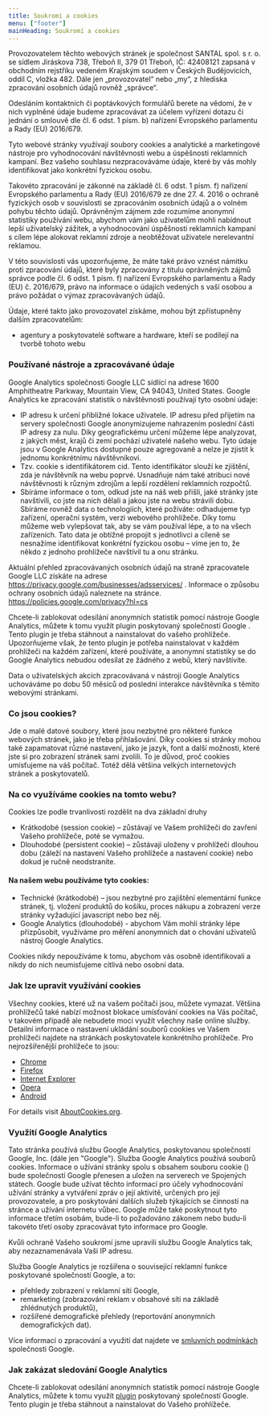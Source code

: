```yaml
---
title: Soukromí a cookies
menu: ["footer"]
mainHeading: Soukromí a cookies
---
```


Provozovatelem těchto webových stránek je společnost SANTAL spol. s r. o. se sídlem Jiráskova 738, Třeboň II, 379 01 Třeboň, IČ: 42408121 zapsaná v obchodním rejstříku vedeném Krajským soudem v Českých Budějovicích, oddíl C, vložka 482. Dále jen „provozovatel“ nebo „my“, z hlediska zpracování osobních údajů rovněž „správce“.

Odesláním kontaktních či poptávkových formulářů berete na vědomí, že v nich vyplněné údaje budeme zpracovávat za účelem vyřízení dotazu či jednání o smlouvě dle čl. 6 odst. 1 písm. b) nařízení Evropského parlamentu a Rady (EU) 2016/679.

Tyto webové stránky využívají soubory cookies a analytické a marketingové nástroje pro vyhodnocování návštěvnosti webu a úspěšnosti reklamních kampaní. Bez vašeho souhlasu nezpracováváme údaje, které by vás mohly identifikovat jako konkrétní fyzickou osobu.

Takovéto zpracování je zákonné na základě čl. 6 odst. 1 písm. f) nařízení Evropského parlamentu a Rady (EU) 2016/679 ze dne 27. 4. 2016 o ochraně fyzických osob v souvislosti se zpracováním osobních údajů a o volném pohybu těchto údajů. Oprávněným zájmem zde rozumíme anonymní statistiky používání webu, abychom vám jako uživatelům mohli nabídnout lepší uživatelský zážitek, a vyhodnocování úspěšnosti reklamních kampaní s cílem lépe alokovat reklamní zdroje a neobtěžovat uživatele nerelevantní reklamou.

V této souvislosti vás upozorňujeme, že máte také právo vznést námitku proti zpracování údajů, které byly zpracovány z titulu oprávněných zájmů správce podle čl. 6 odst. 1 písm. f) nařízení Evropského parlamentu a Rady (EU) č. 2016/679, právo na informace o údajích vedených s vaší osobou a právo požádat o výmaz zpracovávaných údajů.

Údaje, které takto jako provozovatel získáme, mohou být zpřístupněny dalším zpracovatelům:

* agentury a poskytovatelé software a hardware, kteří se podílejí na tvorbě tohoto webu

### Používané nástroje a zpracovávané údaje

Google Analytics společnosti Google LLC sídlící na adrese 1600 Amphitheatre Parkway, Mountain View, CA 94043, United States. Google Analytics ke zpracování statistik o návštěvnosti používají tyto osobní údaje:

* IP adresu k určení přibližné lokace uživatele. IP adresu před přijetím na servery společnosti Google anonymizujeme nahrazením poslední části IP adresy za nulu. Díky geografickému určení můžeme lépe analyzovat, z jakých měst, krajů či zemí pochází uživatelé našeho webu. Tyto údaje jsou v Google Analytics dostupné pouze agregovaně a nelze je zjistit k jednomu konkrétnímu návštěvníkovi.
* Tzv. cookie s identifikátorem cid. Tento identifikátor slouží ke zjištění, zda je návštěvník na webu poprvé. Usnadňuje nám také atribuci nové návštěvnosti k různým zdrojům a lepší rozdělení reklamních rozpočtů.
* Sbíráme informace o tom, odkud jste na náš web přišli, jaké stránky jste navštívili, co jste na nich dělali a jakou jste na webu strávili dobu. Sbíráme rovněž data o technologiích, které požíváte: odhadujeme typ zařízení, operační systém, verzi webového prohlížeče. Díky tomu můžeme web vylepšovat tak, aby se vám používal lépe, a to na všech zařízeních. Tato data je obtížné propojit s jednotlivci a cíleně se nesnažíme identifikovat konkrétní fyzickou osobu – víme jen to, že někdo z jednoho prohlížeče navštívil tu a onu stránku.

Aktuální přehled zpracovávaných osobních údajů na straně zpracovatele Google LLC získáte na adrese https://privacy.google.com/businesses/adsservices/ . Informace o způsobu ochrany osobních údajů naleznete na stránce. https://policies.google.com/privacy?hl=cs

Chcete-li zablokovat odesílání anonymních statistik pomocí nástroje Google Analytics, můžete k tomu využít plugin poskytovaný společností Google . Tento plugin je třeba stáhnout a nainstalovat do vašeho prohlížeče. Upozorňujeme však, že tento plugin je potřeba nainstalovat v každém prohlížeči na každém zařízení, které používáte, a anonymní statistiky se do Google Analytics nebudou odesílat ze žádného z webů, který navštívíte.

Data o uživatelských akcích zpracovávaná v nástroji Google Analytics uchováváme po dobu 50 měsíců od poslední interakce návštěvníka s těmito webovými stránkami.

### Co jsou cookies?

Jde o malé datové soubory, které jsou nezbytné pro některé funkce webových stránek, jako je třeba přihlašování. Díky cookies si stránky mohou také zapamatovat různé nastavení, jako je jazyk, font a další možnosti, které jste si pro zobrazení stránek sami zvolili. To je důvod, proč cookies umísťujeme na váš počítač. Totéž dělá většina velkých internetových stránek a poskytovatelů.

### Na co využíváme cookies na tomto webu?

Cookies lze podle trvanlivosti rozdělit na dva základní druhy

* Krátkodobé (session cookie) – zůstávají ve Vašem prohlížeči do zavření Vašeho prohlížeče, poté se vymažou.
* Dlouhodobé (persistent cookie) – zůstávají uloženy v prohlížeči dlouhou dobu (záleží na nastavení Vašeho prohlížeče a nastavení cookie) nebo dokud je ručně neodstraníte.

#### Na našem webu používáme tyto cookies:

* Technické (krátkodobé) – jsou nezbytné pro zajištění elementární funkce stránek, tj. vložení produktů do košíku, proces nákupu a zobrazení verze stránky vyžadující javascript nebo bez něj.
* Google Analytics (dlouhodobé) - abychom Vám mohli stránky lépe přizpůsobit, využíváme pro měření anonymních dat o chování uživatelů nástroj Google Analytics.

Cookies nikdy nepoužíváme k tomu, abychom vás osobně identifikovali a nikdy do nich neumisťujeme citlivá nebo osobní data.

### Jak lze upravit využívání cookies

Všechny cookies, které už na vašem počítači jsou, můžete vymazat. Většina prohlížečů také nabízí možnost blokace umísťování cookies na Vás počítač, v takovém případě ale nebudete moci využít všechny naše online služby. Detailní informace o nastavení ukládání souborů cookies ve Vašem prohlížeči najdete na stránkách poskytovatele konkrétního prohlížeče. Pro nejrozšířenější prohlížeče to jsou:

* [Chrome](https://www.google.com/url?q=https://support.google.com/accounts/answer/61416?hl%3Dcs&sa=D&ust=1481454929810000&usg=AFQjCNGClvrW04AP4stXaMqMb0fsoMXAJg)
* [Firefox](https://www.google.com/url?q=https://support.mozilla.org/cs/kb/Pr%25C3%25A1ce%2520s%2520cookies&sa=D&ust=1481454929810000&usg=AFQjCNHJ5v2DHiMZ0lNvjJtPFgE8FW-aJw)
* [Internet Explorer](https://www.google.com/url?q=http://support.microsoft.com/gp/cookies/cs&sa=D&ust=1481454929811000&usg=AFQjCNHp79AifJIHxeqMoo9g2HwM52NE6w)
* [Opera](https://www.google.com/url?q=http://help.opera.com/Windows/9.64/cs/cookies.html&sa=D&ust=1481454929811000&usg=AFQjCNH3AqJuZ96IvwluKbVXO-FoaI2vAg)
* [Android](https://www.google.com/url?q=https://support.google.com/xoom/answer/169022?rd%3D1&sa=D&ust=1481454929812000&usg=AFQjCNHMGByj1rF-dvGZzg7MMbzEyD3_MQ)

For details visit [AboutCookies.org](https://www.google.com/url?q=http://www.aboutcookies.org/&sa=D&ust=1481454929813000&usg=AFQjCNGqytVUo_coIkz7Iq-QZXSpA6TiIA).

### Využití Google Analytics

Tato stránka používá službu Google Analytics, poskytovanou společností Google, Inc. (dále jen "Google"). Služba Google Analytics používá souborů cookies. Informace o užívání stránky spolu s obsahem souboru cookie () bude společností Google přenesen a uložen na serverech ve Spojených státech. Google bude užívat těchto informací pro účely vyhodnocování užívání stránky a vytváření zpráv o její aktivitě, určených pro její provozovatele, a pro poskytování dalších služeb týkajících se činností na stránce a užívání internetu vůbec. Google může také poskytnout tyto informace třetím osobám, bude-li to požadováno zákonem nebo budu-li takovéto třetí osoby zpracovávat tyto informace pro Google.

Kvůli ochraně Vašeho soukromí jsme upravili službu Google Analytics tak, aby nezaznamenávala Vaši IP adresu.

Služba Google Analytics je rozšířena o související reklamní funkce poskytované společností Google, a to:

* přehledy zobrazení v reklamní síti Google,
* remarketing (zobrazování reklam v obsahové síti na základě zhlédnutých produktů),
* rozšířené demografické přehledy (reportování anonymních demografických dat).

Více informací o zpracování a využití dat najdete ve [smluvních podmínkách](https://www.google.com/url?q=http://www.google.com/intl/cs/policies/privacy/partners/&sa=D&ust=1481454929815000&usg=AFQjCNF-ALFqtTNitpKmaIyCI3M7P60Peg) společnosti Google.

### Jak zakázat sledování Google Analytics

Chcete-li zablokovat odesílání anonymních statistik pomocí nástroje Google Analytics, můžete k tomu využít [plugin](https://www.google.com/url?q=https://tools.google.com/dlpage/gaoptout&sa=D&ust=1481454929816000&usg=AFQjCNFYVurWjXTlFwcb70Q8I4N2di2nWg) poskytovaný společností Google. Tento plugin je třeba stáhnout a nainstalovat do Vašeho prohlížeče.

